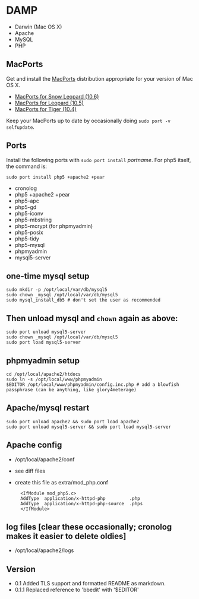 # DAMP

* Darwin (Mac OS X)
* Apache
* MySQL
* PHP

## MacPorts

Get and install the [MacPorts](http://www.macports.org/) distribution appropriate for your version of Mac OS X.

* [MacPorts for Snow Leopard (10.6)](http://distfiles.macports.org/MacPorts/MacPorts-1.9.2-10.6-SnowLeopard.dmg)
* [MacPorts for Leopard (10.5)](http://distfiles.macports.org/MacPorts/MacPorts-1.9.2-10.5-Leopard.dmg)
* [MacPorts for Tiger (10.4)](http://distfiles.macports.org/MacPorts/MacPorts-1.9.1-10.4-Tiger.dmg)

Keep your MacPorts up to date by occasionally doing `sudo port -v selfupdate`.

## Ports

Install the following ports with `sudo port install` *portname*.
For php5 itself, the command is:

	sudo port install php5 +apache2 +pear

*	cronolog
*	php5 +apache2 +pear
*	php5-apc
*	php5-gd
*	php5-iconv
*	php5-mbstring
*	php5-mcrypt (for phpmyadmin)
*	php5-posix
*	php5-tidy
*	php5-mysql
*	phpmyadmin
*	mysql5-server

## one-time mysql setup

	sudo mkdir -p /opt/local/var/db/mysql5
	sudo chown _mysql /opt/local/var/db/mysql5
	sudo mysql_install_db5 # don't set the user as recommended

## Then unload mysql and `chown` again as above:

	sudo port unload mysql5-server
	sudo chown _mysql /opt/local/var/db/mysql5
	sudo port load mysql5-server

## phpmyadmin setup

	cd /opt/local/apache2/htdocs
	sudo ln -s /opt/local/www/phpmyadmin
	$EDITOR /opt/local/www/phpmyadmin/config.inc.php # add a blowfish passphrase (can be anything, like glory4meterage)

## Apache/mysql restart

	sudo port unload apache2 && sudo port load apache2
	sudo port unload mysql5-server && sudo port load mysql5-server

## Apache config

* /opt/local/apache2/conf
* see diff files
* create this file as extra/mod_php.conf

		<IfModule mod_php5.c>
		AddType  application/x-httpd-php         .php
		AddType  application/x-httpd-php-source  .phps
		</IfModule>


## log files [clear these occasionally; cronolog makes it easier to delete oldies]

* /opt/local/apache2/logs

## Version
* 0.1 Added TLS support and formatted README as markdown.
* 0.1.1  Replaced reference to 'bbedit' with '$EDITOR'
